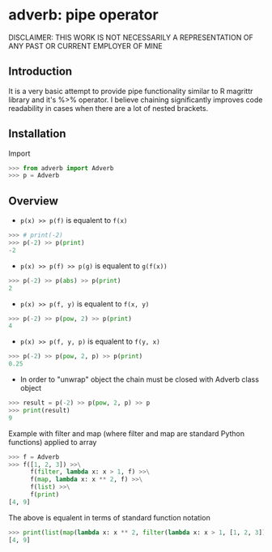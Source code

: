 # adverb: pipe operator

DISCLAIMER: THIS WORK IS NOT NECESSARILY A REPRESENTATION OF ANY PAST OR CURRENT EMPLOYER OF MINE

## Introduction

It is a very basic attempt to provide pipe functionality similar to R magrittr library and it's %>% operator. I believe chaining significantly improves code readability in cases when there are a lot of nested brackets.

## Installation

Import
```python
>>> from adverb import Adverb
>>> p = Adverb
```

## Overview

- `p(x) >> p(f)` is equalent to `f(x)`

```python
>>> # print(-2)
>>> p(-2) >> p(print)
-2
```

- `p(x) >> p(f) >> p(g)` is equalent to `g(f(x))`

```python
>>> p(-2) >> p(abs) >> p(print)
2
```

- `p(x) >> p(f, y)` is equalent to `f(x, y)`

```python
>>> p(-2) >> p(pow, 2) >> p(print)
4
```

- `p(x) >> p(f, y, p)` is equalent to `f(y, x)`

```python
>>> p(-2) >> p(pow, 2, p) >> p(print)
0.25
```


- In order to "unwrap" object the chain must be closed with Adverb class object
```python
>>> result = p(-2) >> p(pow, 2, p) >> p
>>> print(result)
9
```




Example with filter and map (where filter and map are standard Python functions) applied to array
```python
>>> f = Adverb
>>> f([1, 2, 3]) >>\
      f(filter, lambda x: x > 1, f) >>\
      f(map, lambda x: x ** 2, f) >>\
      f(list) >>\
      f(print)
[4, 9]
```
The above is equalent in terms of standard function notation
```python
>>> print(list(map(lambda x: x ** 2, filter(lambda x: x > 1, [1, 2, 3]))))
[4, 9]
```
